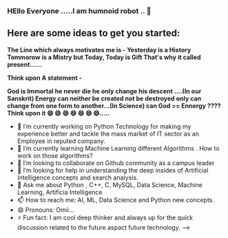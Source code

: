### HEllo  Everyone .....I am humnoid robot .. 👋

## Here are some ideas to get you started:

<b>The Line which always motivates me is - 
Yesterday is a History
Tommorow is a Mistry
but Today, Today is Gift
That's why it called present......

Think upon A statement - 

God is Immortal he never die he only change his descent ....(In our Sanskrit)
Energy can neither be created not be destroyed only can change from one form to another...(In Science)
can God == Ennergy ????   Think upon it 😄 😄 😄 😄 😄 😄 😄.....</b>



- 🔭 I’m currently working on Python Technology for making my experience better and tackle the mass market of IT sector as an Employee in reputed company.
- 🌱 I’m currently learning Machine Learning different Algorithms . How to work on those algorithms? 
- 👯 I’m looking to collaborate on Github community as a campus leader
- 🤔 I’m looking for help in understanding the deep insides of Artificial Intelligence concepts and search analysis.
- 💬 Ask me about Python , C++, C, MySQL, Data Science, Machine Learning, Artificia Intelligence
- 📫 How to reach me: AI, ML, Data Science and Python new concepts.
- 😄 Pronouns: Omii...
- ⚡ Fun fact:  I am cool deep thinker and always up for the quick discussion related to the future aspact future technology.
-->
<!--
**omkrit/omkrit** is a ✨ _special_ ✨ repository because its `README.md` (this file) appears on your GitHub profile.

